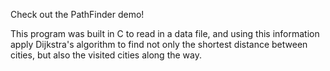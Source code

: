 Check out the PathFinder demo! 

This program was built in C to read in a data file, and using this information apply Dijkstra's algorithm to find not only the shortest distance between cities, but also the visited cities along the way. 
